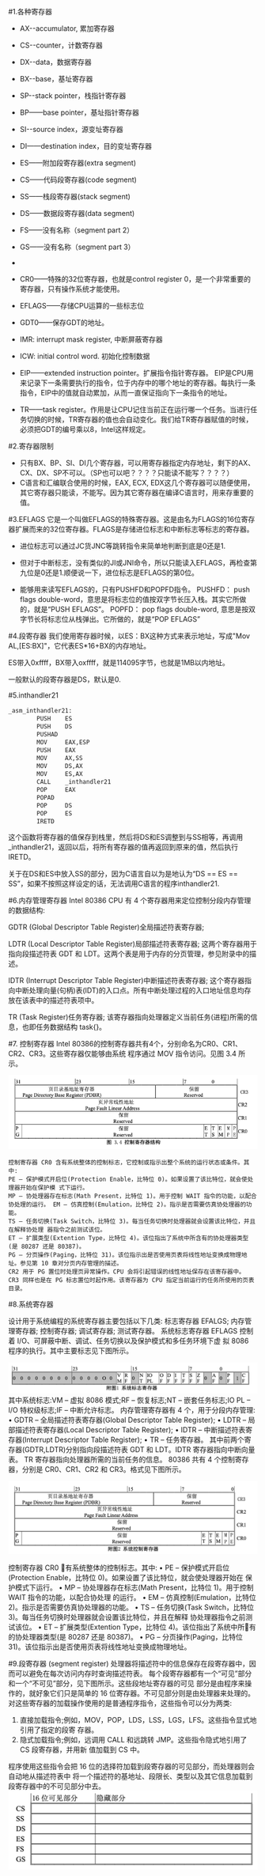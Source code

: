 #1.各种寄存器
* AX--accumulator, 累加寄存器
* CS--counter，计数寄存器
* DX--data，数据寄存器
* BX--base，基址寄存器
* SP--stack pointer，栈指针寄存器
* BP——base pointer，基址指针寄存器
* SI--source index，源变址寄存器
* DI——destination index，目的变址寄存器


* ES——附加段寄存器(extra segment)
* CS——代码段寄存器(code segment)
* SS——栈段寄存器(stack segment)
* DS——数据段寄存器(data segment)
* FS——没有名称（segment part 2）
* GS——没有名称（segment part 3）
*



* CR0——特殊的32位寄存器，也就是control register 0，是一个非常重要的寄存器，只有操作系统才能使用。
* EFLAGS——存储CPU运算的一些标志位
* GDT0——保存GDT的地址。
* IMR: interrupt mask register, 中断屏蔽寄存器
* ICW: initial control word. 初始化控制数据

* EIP——extended instruction pointer。扩展指令指针寄存器。
        EIP是CPU用来记录下一条需要执行的指令，位于内存中的哪个地址的寄存器。每执行一条指令，EIP中的值就自动累加，从而一直保证指向下一条指令的地址。
* TR——task register。作用是让CPU记住当前正在运行哪一个任务。当进行任务切换的时候，TR寄存器的值也会自动变化。我们给TR寄存器赋值的时候，必须把GDT的编号乘以8，Intel这样规定。


#2.寄存器限制
* 只有BX、BP、SI、DI几个寄存器，可以用寄存器指定内存地址，剩下的AX、CX、DX、SP不可以。（SP也可以吧？？？？只能读不能写？？？？）
* C语言和汇编联合使用的时候，EAX, ECX, EDX这几个寄存器可以随便使用，其它寄存器只能读，不能写。因为其它寄存器在编译C语言时，用来存重要的值。

#3.EFLAGS
它是一个叫做EFLAGS的特殊寄存器。这是由名为FLAGS的16位寄存器扩展而来的32位寄存器。FLAGS是存储进位标志和中断标志等标志的寄存器。
* 进位标志可以通过JC货JNC等跳转指令来简单地判断到底是0还是1.
* 但对于中断标志，没有类似的JI或JNI命令，所以只能读入EFLAGS，再检查第九位是0还是1.顺便说一下，进位标志是EFLAGS的第0位。

* 能够用来读写EFLAGS的，只有PUSHFD和POPFD指令。
PUSHFD： push flags double-word，意思是将标志位的值按双字节长压入栈。其实它所做的，就是“PUSH EFLAGS”。
POPFD： pop flags double-word, 意思是按双字节长将标志位从栈弹出。它所做的，就是“POP EFLAGS”

#4.段寄存器
我们使用寄存器时候，以ES：BX这种方式来表示地址，写成"Mov AL,[ES:BX]"，它代表ES*16+BX的内存地址。

ES带入0xffff，BX带入oxffff，就是114095字节，也就是1MB以内地址。

一般默认的段寄存器是DS，默认是0.

#5.inthandler21
```x86asm
_asm_inthandler21:
        PUSH    ES
        PUSH    DS
        PUSHAD
        MOV     EAX,ESP
        PUSH    EAX
        MOV     AX,SS
        MOV     DS,AX
        MOV     ES,AX
        CALL    _inthandler21
        POP     EAX
        POPAD
        POP     DS
        POP     ES
        IRETD
```
这个函数将寄存器的值保存到栈里，然后将DS和ES调整到与SS相等，再调用_inthandler21，返回以后，将所有寄存器的值再返回到原来的值，然后执行IRETD。

关于在DS和ES中放入SS的部分，因为C语言自以为是地认为“DS == ES == SS”，如果不按照这样设定的话，无法调用C语言的程序inthandler21. 


#6.内存管理寄存器
Intel 80386 CPU 有 4 个寄存器用来定位控制分段内存管理的数据结构: 

GDTR (Global Descriptor Table Register)全局描述符表寄存器;

LDTR (Local Descriptor Table Register)局部描述符表寄存器;
这两个寄存器用于指向段描述符表 GDT 和 LDT。这两个表是用于内存的分页管理，参见附录中的描 述。

IDTR (Interrupt Descriptor Table Register)中断描述符表寄存器; 这个寄存器指向中断处理向量(句柄)表(IDT)的入口点。所有中断处理过程的入口地址信息均存
放在该表中的描述符表项中。

TR (Task Register)任务寄存器;
该寄存器指向处理器定义当前任务(进程)所需的信息，也即任务数据结构 task{}。

#7. 控制寄存器
Intel 80386的控制寄存器共有4个，分别命名为CR0、CR1、CR2、CR3。这些寄存器仅能够由系统 程序通过 MOV 指令访问。见图 3.4 所示。

![](res/t3.5.png)

```
控制寄存器 CR0 含有系统整体的控制标志，它控制或指示出整个系统的运行状态或条件。其中:
PE – 保护模式开启位(Protection Enable，比特位 0)。如果设置了该比特位，就会使处理器开始在保护模 式下运行。
MP – 协处理器存在标志(Math Present，比特位 1)。用于控制 WAIT 指令的功能，以配合协处理的运行。 EM – 仿真控制(Emulation，比特位 2)。指示是否需要仿真协处理器的功能。
TS – 任务切换(Task Switch，比特位 3)。每当任务切换时处理器就会设置该比特位，并且在解释协处理 器指令之前测试该位。
ET – 扩展类型(Extention Type，比特位 4)。该位指出了系统中所含有的协处理器类型(是 80287 还是 80387)。
PG – 分页操作(Paging，比特位 31)。该位指示出是否使用页表将线性地址变换成物理地址。参见第 10 章对分页内存管理的描述。
CR2 用于 PG 置位时处理页异常操作。CPU 会将引起错误的线性地址保存在该寄存器中。
CR3 同样也是在 PG 标志置位时起作用。该寄存器为 CPU 指定当前运行的任务所使用的页表目录。
```

#8.系统寄存器

设计用于系统编程的系统寄存器主要包括以下几类: 标志寄存器 EFALGS;
内存管理寄存器;
控制寄存器;
调试寄存器;
测试寄存器。
系统标志寄存器 EFLAGS 控制着 I/O、可屏蔽中断、调试、任务切换以及保护模式和多任务环境下虚 拟 8086 程序的执行。其中主要标志见下图所示。

![](res/fu1.png)
其中系统标志:VM – 虚拟 8086 模式;RF – 恢复标志;NT – 嵌套任务标志;IO PL – I/O 特权级标志;IF – 中断允许标志。
内存管理寄存器有 4 个，用于分段内存管理:
• GDTR – 全局描述符表寄存器(Global Descriptor Table Register);
• LDTR – 局部描述符表寄存器(Local Descriptor Table Register);
• IDTR – 中断描述符表寄存器(Interrupt Descriptor Table Register);
• TR – 任务寄存器。
其中前两个寄存器(GDTR,LDTR)分别指向段描述符表 GDT 和 LDT。IDTR 寄存器指向中断向量表。
TR 寄存器指向处理器所需的当前任务的信息。
80386 共有 4 个控制寄存器，分别是 CR0、CR1、CR2 和 CR3。格式见下图所示。

![](res/fu2.png)

控制寄存器 CR0 􏰂有系统整体的控制标志。其中:
• PE – 保护模式开启位(Protection Enable，比特位 0)。如果设置了该比特位，就会使处理器开始在
保护模式下运行。
• MP – 协处理器存在标志(Math Present，比特位 1)。用于控制 WAIT 指令的功能，以配合协处理
的运行。
• EM – 仿真控制(Emulation，比特位 2)。指示是否需要仿真协处理器的功能。
• TS – 任务切换(Task Switch，比特位 3)。每当任务切换时处理器就会设置该比特位，并且在解释
   协处理器指令之前测试该位。
• ET – 扩展类型(Extention Type，比特位 4)。该位指出了系统中所􏰂有的协处理器类型(是 80287
还是 80387)。
• PG – 分页操作(Paging，比特位 31)。该位指示出是否使用页表将线性地址变换成物理地址。

#9.段寄存器 (segment register)
处理器将描述符中的信息保存在段寄存器中，因而可以避免在每次访问内存时查询描述符表。 每个段寄存器都有一个“可见”部分和一个“不可见”部分，见下图所示。这些段地址寄存器的可见
部分是由程序来操作的，就好象它们只是简单的 16 位寄存器。不可见部分则是由处理器来处理的。 对这些寄存器的加载操作使用的是普通程序指令，这些指令可以分为两类:

1. 直接加载指令;例如，MOV，POP，LDS，LSS，LGS，LFS。这些指令显式地引用了指定的段寄 存器。
2. 隐式加载指令;例如，远调用 CALL 和远跳转 JMP。这些指令隐式地引用了 CS 段寄存器，并用新 值加载到 CS 中。

程序使用这些指令会把 16 位的选择符加载到段寄存器的可见部分，而处理器则会自动地从描述符表中 将一个描述符的基地址、段限长、类型以及其它信息加载到段寄存器中的不可见部分中去。
![](res/fu8.png)






